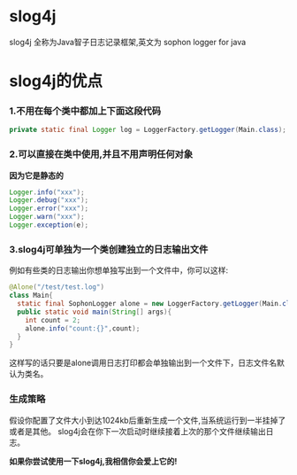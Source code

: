 # slog4j
slog4j 全称为Java智子日志记录框架,英文为 sophon logger for java

# slog4j的优点

### 1.不用在每个类中都加上下面这段代码

```java
private static final Logger log = LoggerFactory.getLogger(Main.class);
```

### 2.可以直接在类中使用,并且不用声明任何对象
**因为它是静态的**
```java
Logger.info("xxx");
Logger.debug("xxx");
Logger.error("xxx");
Logger.warn("xxx");
Logger.exception(e);
```

### 3.slog4j可单独为一个类创建独立的日志输出文件

例如有些类的日志输出你想单独写出到一个文件中，你可以这样:
```java
@Alone("/test/test.log")
class Main{
  static final SophonLogger alone = new LoggerFactory.getLogger(Main.class);
  public static void main(String[] args){
    int count = 2;
    alone.info("count:{}",count);
  }
}
```
这样写的话只要是alone调用日志打印都会单独输出到一个文件下，日志文件名默认为类名。

### 生成策略

假设你配置了文件大小到达1024kb后重新生成一个文件,当系统运行到一半挂掉了或者是其他。
slog4j会在你下一次启动时继续接着上次的那个文件继续输出日志。

**如果你尝试使用一下slog4j,我相信你会爱上它的!**
